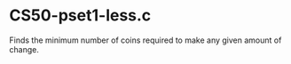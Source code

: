 # CS50-pset1-less.c
Finds the minimum number of coins required to make any given amount of change. 

